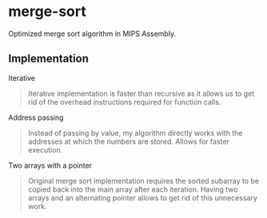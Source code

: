 # merge-sort
Optimized merge sort algorithm in MIPS Assembly.

## Implementation
Iterative
>Iterative implementation is faster than recursive as it allows us to get rid of the overhead instructions required for function calls.  

Address passing
>Instead of passing by value, my algorithm directly works with the addresses at which the numbers are stored. Allows for faster execution.  

Two arrays with a pointer
>Original merge sort implementation requires the sorted subarray to be copied back into the main array after each iteration. Having two arrays and an alternating pointer allows to get rid of this unnecessary work.
